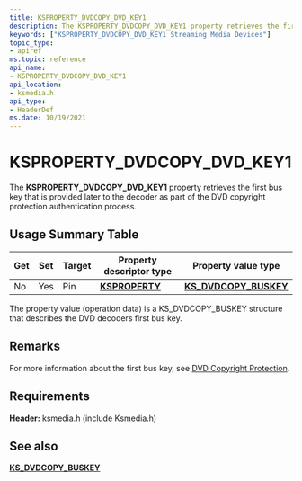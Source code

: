 ```yaml
---
title: KSPROPERTY_DVDCOPY_DVD_KEY1
description: The KSPROPERTY_DVDCOPY_DVD_KEY1 property retrieves the first bus key that is provided later to the decoder as part of the DVD copyright protection authentication process.
keywords: ["KSPROPERTY_DVDCOPY_DVD_KEY1 Streaming Media Devices"]
topic_type:
- apiref
ms.topic: reference
api_name:
- KSPROPERTY_DVDCOPY_DVD_KEY1
api_location:
- ksmedia.h
api_type:
- HeaderDef
ms.date: 10/19/2021
---
```


# KSPROPERTY_DVDCOPY_DVD_KEY1

The **KSPROPERTY_DVDCOPY_DVD_KEY1** property retrieves the first bus key that is provided later to the decoder as part of the DVD copyright protection authentication process.

## Usage Summary Table

| Get | Set | Target | Property descriptor type | Property value type |
|--|--|--|--|--|
| No | Yes | Pin | [**KSPROPERTY**](./ksproperty-structure.md) | [**KS_DVDCOPY_BUSKEY**](/windows-hardware/drivers/ddi/ksmedia/ns-ksmedia-_ks_dvdcopy_buskey) |

The property value (operation data) is a KS_DVDCOPY_BUSKEY structure that describes the DVD decoders first bus key.

## Remarks

For more information about the first bus key, see [DVD Copyright Protection](dvd-copyright-protection.md).

## Requirements

**Header:** ksmedia.h (include Ksmedia.h)

## See also

[**KS_DVDCOPY_BUSKEY**](/windows-hardware/drivers/ddi/ksmedia/ns-ksmedia-_ks_dvdcopy_buskey)